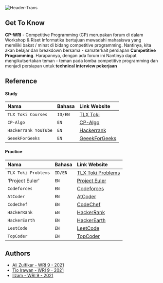 <img src="https://i.ibb.co/yYFcPzv/Header-Trans.png" alt="Header-Trans" border="0">

## Get To Know

**CP-WRI** - Competitive Programming (CP) merupakan forum di dalam Workshop & Riset Informatika bertujuan mewadahi mahasiswa yang memiliki bakat / minat di bidang competitive programming. Nantinya, kita akan belajar dan breakdown bersama - samaterkait persiapan **Competitive Programming**. Harapannya, dengan ada forum ini Nantinya 
dapat mengikutsertakan teman - teman pada lomba competitive programming dan menjadi persiapan untuk **technical interview pekerjaan** 


## Reference

#### Study


| Nama | Bahasa     | Link Website                |
| :-------- | :------- | :------------------------- |
| `TLX Toki Courses` | `ID/EN` | [TLX Toki](https://tlx.toki.id/courses) |
| `CP-Algo` | `EN` | [CP-Algo](https://cp-algorithms.com/) |
| `Hackerrank YouTube` | `EN` | [Hackerrank](https://www.youtube.com/c/HackerrankOfficial) |
| `GeeekForGeeks` | `EN` | [GeeekForGeeks](https://www.geeksforgeeks.org/) |

#### Practice

| Nama | Bahasa     | Link Website                |
| :-------- | :------- | :------------------------- |
| `TLX Toki Problems` | `ID/EN` | [TLX Toki Problems](https://tlx.toki.id/problems) |
| 'Project Euler' | `EN` | [Project Euler](https://projecteuler.net/) |
| `Codeforces` | `EN` | [Codeforces](https://codeforces.com/) |
| `AtCoder` | `EN` | [AtCoder](https://atcoder.jp/) |
| `CodeChef` | `EN` | [CodeChef](https://www.codechef.com/) |
| `HackerRank` | `EN` | [HackerRank](https://www.hackerrank.com/) |
| `HackerEarth` | `EN` | [HackerEarth](https://www.hackerearth.com/) |
| `LeetCode` | `EN` | [LeetCode](https://leetcode.com/) |
| `TopCoder` | `EN` | [TopCoder](https://www.topcoder.com/) |

## Authors

- [Ali Zulfikar - WRI 9 - 2021](https://www.github.com/alizul01)
- [Tio Irawan - WRI 9 - 2021](https://www.github.com/indmind)
- [Ilzam - WRI 9 - 2021](https://www.github.com/4RSIM3R)
